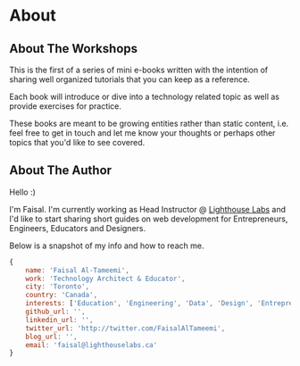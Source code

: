 # About


## About The Workshops

This is the first of a series of mini e-books written with the intention of sharing well organized tutorials that you can keep as a reference.

Each book will introduce or dive into a technology related topic as well as provide exercises for practice.

These books are meant to be growing entities rather than static content, i.e. feel free to get in touch and let me know your thoughts or perhaps other topics that you'd like to see covered.


## About The Author

Hello :)

I'm Faisal. I'm currently working as Head Instructor @ [Lighthouse Labs](http://lighthouselabs.ca) and I'd like to start sharing short guides on web development for Entrepreneurs, Engineers, Educators and Designers.

Below is a snapshot of my info and how to reach me.


```javascript
{
    name: 'Faisal Al-Tameemi',
    work: 'Technology Architect & Educator',
    city: 'Toronto',
    country: 'Canada',
    interests: ['Education', 'Engineering', 'Data', 'Design', 'Entrepreneurship'],
    github_url: '',
    linkedin_url: '',
    twitter_url: 'http://twitter.com/FaisalAlTameemi',
    blog_url: '',
    email: 'faisal@lighthouselabs.ca'
}
```

